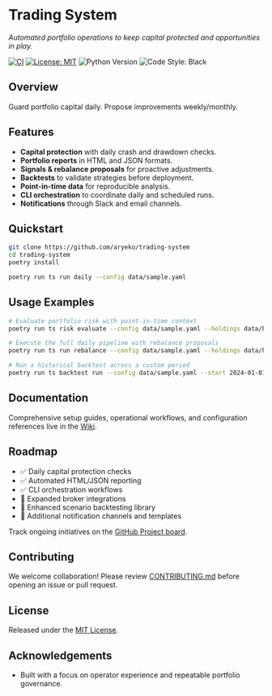 # Trading System
*Automated portfolio operations to keep capital protected and opportunities in play.*

[![CI](https://github.com/aryeko/trading-system/actions/workflows/ci.yml/badge.svg)](https://github.com/aryeko/trading-system/actions/workflows/ci.yml)
[![License: MIT](https://img.shields.io/badge/License-MIT-green.svg)](LICENSE)
![Python Version](https://img.shields.io/badge/Python-3.13-blue.svg)
![Code Style: Black](https://img.shields.io/badge/Code%20Style-Black-000000.svg)

## Overview
Guard portfolio capital daily. Propose improvements weekly/monthly.

## Features
- **Capital protection** with daily crash and drawdown checks.
- **Portfolio reports** in HTML and JSON formats.
- **Signals & rebalance proposals** for proactive adjustments.
- **Backtests** to validate strategies before deployment.
- **Point-in-time data** for reproducible analysis.
- **CLI orchestration** to coordinate daily and scheduled runs.
- **Notifications** through Slack and email channels.

## Quickstart

```bash
git clone https://github.com/aryeko/trading-system
cd trading-system
poetry install

poetry run ts run daily --config data/sample.yaml
```

## Usage Examples

```bash
# Evaluate portfolio risk with point-in-time context
poetry run ts risk evaluate --config data/sample.yaml --holdings data/holdings.json

# Execute the full daily pipeline with rebalance proposals
poetry run ts run rebalance --config data/sample.yaml --holdings data/holdings.json

# Run a historical backtest across a custom period
poetry run ts backtest run --config data/sample.yaml --start 2024-01-01 --end 2024-06-30 --output reports/backtests/demo
```

## Documentation
Comprehensive setup guides, operational workflows, and configuration references live in the [Wiki](https://github.com/aryeko/trading-system/wiki).

## Roadmap
- ✅ Daily capital protection checks
- ✅ Automated HTML/JSON reporting
- ✅ CLI orchestration workflows
- 🔲 Expanded broker integrations
- 🔲 Enhanced scenario backtesting library
- 🔲 Additional notification channels and templates

Track ongoing initiatives on the [GitHub Project board](https://github.com/users/aryeko/projects/2).

## Contributing
We welcome collaboration! Please review [CONTRIBUTING.md](CONTRIBUTING.md) before opening an issue or pull request.

## License
Released under the [MIT License](LICENSE).

## Acknowledgements
- Built with a focus on operator experience and repeatable portfolio governance.
